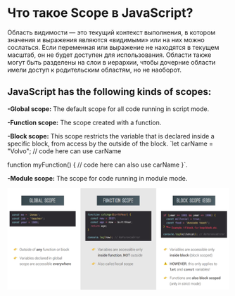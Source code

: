 # Что такое Scope в JavaScript?
Область видимости — это текущий контекст выполнения, в котором значения и выражения
являются «видимыми» или на них можно сослаться. Если переменная или выражение не находятся в текущем
масштаб, он не будет доступен для использования. Области также могут быть разделены на слои в иерархии,
чтобы дочерние области имели доступ к родительским областям, но не наоборот.

## JavaScript has the following kinds of scopes:

**-Global scope:** The default scope for all code running in script mode.


**-Function scope:** The scope created with a function.


**-Block scope:** This scope restricts the variable that is declared
inside a specific block, from access by the outside of the block.
`let carName = "Volvo";
// code here can use carName

function myFunction() {
// code here can also use carName
}`.

**-Module scope:** The scope for code running in module mode.

![](/Screenshot%202023-04-16%20at%2014-27-13%20JAVA%20SCRIPT%20-%20LectureNew-2.pdf.png "")
